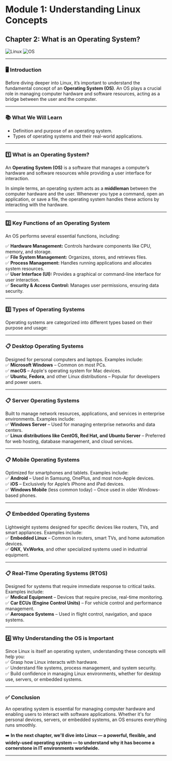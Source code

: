 # **Module 1: Understanding Linux Concepts**  
## **Chapter 2: What is an Operating System?**  
![Linux](https://img.shields.io/badge/Linux-Fundamentals-green) ![OS](https://img.shields.io/badge/Operating%20System-blue)  

---

### **🖥️ Introduction**  
Before diving deeper into Linux, it’s important to understand the fundamental concept of an **Operating System (OS)**. An OS plays a crucial role in managing computer hardware and software resources, acting as a bridge between the user and the computer.  

---

### **📚 What We Will Learn**  
- Definition and purpose of an operating system.  
- Types of operating systems and their real-world applications.  

---

### **1️⃣ What is an Operating System?**  
An **Operating System (OS)** is a software that manages a computer’s hardware and software resources while providing a user interface for interaction.  

In simple terms, an operating system acts as a **middleman** between the computer hardware and the user. Whenever you type a command, open an application, or save a file, the operating system handles these actions by interacting with the hardware.  

---

### **2️⃣ Key Functions of an Operating System**  
An OS performs several essential functions, including:  

✅ **Hardware Management:** Controls hardware components like CPU, memory, and storage.  
✅ **File System Management:** Organizes, stores, and retrieves files.  
✅ **Process Management:** Handles running applications and allocates system resources.  
✅ **User Interface (UI):** Provides a graphical or command-line interface for user interaction.  
✅ **Security & Access Control:** Manages user permissions, ensuring data security.  

---

### **3️⃣ Types of Operating Systems**  
Operating systems are categorized into different types based on their purpose and usage:  

---

### **📋 Desktop Operating Systems**  
Designed for personal computers and laptops. Examples include:  
✅ **Microsoft Windows** – Common on most PCs.  
✅ **macOS** – Apple's operating system for Mac devices.  
✅ **Ubuntu**, **Fedora**, and other Linux distributions – Popular for developers and power users.  

---

### **📋 Server Operating Systems**  
Built to manage network resources, applications, and services in enterprise environments. Examples include:  
✅ **Windows Server** – Used for managing enterprise networks and data centers.  
✅ **Linux distributions like CentOS, Red Hat, and Ubuntu Server** – Preferred for web hosting, database management, and cloud services.  

---

### **📋 Mobile Operating Systems**  
Optimized for smartphones and tablets. Examples include:  
✅ **Android** – Used in Samsung, OnePlus, and most non-Apple devices.  
✅ **iOS** – Exclusively for Apple’s iPhone and iPad devices.  
✅ **Windows Mobile** (less common today) – Once used in older Windows-based phones.  

---

### **📋 Embedded Operating Systems**  
Lightweight systems designed for specific devices like routers, TVs, and smart appliances. Examples include:  
✅ **Embedded Linux** – Common in routers, smart TVs, and home automation devices.  
✅ **QNX**, **VxWorks**, and other specialized systems used in industrial equipment.  

---

### **📋 Real-Time Operating Systems (RTOS)**  
Designed for systems that require immediate response to critical tasks. Examples include:  
✅ **Medical Equipment** – Devices that require precise, real-time monitoring.  
✅ **Car ECUs (Engine Control Units)** – For vehicle control and performance management.  
✅ **Aerospace Systems** – Used in flight control, navigation, and space systems.  

---

### **4️⃣ Why Understanding the OS is Important**  
Since Linux is itself an operating system, understanding these concepts will help you:  
✅ Grasp how Linux interacts with hardware.  
✅ Understand file systems, process management, and system security.  
✅ Build confidence in managing Linux environments, whether for desktop use, servers, or embedded systems.  

---

### **✅ Conclusion**  
An operating system is essential for managing computer hardware and enabling users to interact with software applications. Whether it's for personal devices, servers, or embedded systems, an OS ensures everything runs smoothly.

➡️ **In the next chapter, we'll dive into Linux — a powerful, flexible, and widely-used operating system — to understand why it has become a cornerstone in IT environments worldwide.**  

---
